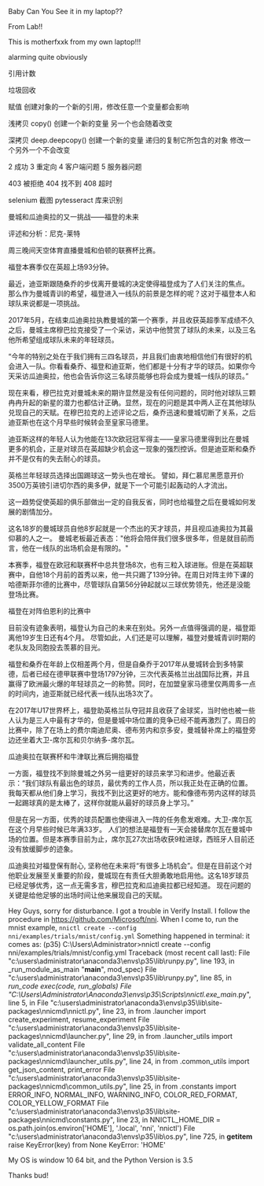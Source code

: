 Baby Can You See it in my laptop??

From Lab!!


This is motherfxxk from my own laptop!!!


alarming
quite obviously 

引用计数

垃圾回收

赋值 创建对象的一个新的引用，修改任意一个变量都会影响


浅拷贝 copy() 创建一个新的变量 另一个也会随着改变

深拷贝 deep.deepcopy() 创建一个新的变量 递归的复制它所包含的对象 修改一个另外一个不会改变 

2 成功
3 重定向
4 客户端问题
5 服务器问题

403 被拒绝
404 找不到
408 超时

selenium 截图
pytesseract 库来识别

曼城和瓜迪奥拉的又一挑战——福登的未来

评述和分析：尼克-莱特

周三晚间天空体育直播曼城和伯顿的联赛杯比赛。

福登本赛季仅在英超上场93分钟。

最近，迪亚斯跟随桑乔的步伐离开曼城的决定使得福登成为了人们关注的焦点。 那么作为曼城青训的希望，福登进入一线队的前景是怎样的呢？这对于福登本人和球队来说都是一项挑战。

2017年5月，在结束瓜迪奥拉执教曼城的第一个赛季，并且收获英超季军成绩不久之后，曼城主席穆巴拉克接受了一个采访，采访中他赞赏了球队的未来，以及三名他所希望组成球队未来的年轻球员。 

“今年的特别之处在于我们拥有三四名球员，并且我们由衷地相信他们有很好的机会进入一队。你看看桑乔、福登和迪亚斯，他们都是十分有才华的球员。如果你今天采访瓜迪奥拉，他也会告诉你这三名球员能够也将会成为曼城一线队的球员。”

现在来看，穆巴拉克对曼城未来的期许显然是没有任何问题的，同时他对球队三颗冉冉升起的新星的潜力也都估计正确。显然，现在的问题是其中两人正在其他球队兑现自己的天赋。在穆巴拉克的上述评论之后，桑乔迅速和曼城切断了关系，之后迪亚斯也在这个月早些时候转会至皇家马德里。

迪亚斯这样的年轻人认为他能在13次欧冠冠军得主——皇家马德里得到比在曼城更多的机会，正是对球员在英超缺少机会这一现象的强烈控诉。但是迪亚斯和桑乔并不是仅有的失去耐心的球员。

英格兰年轻球员选择出国踢球这一势头也在增长。 譬如，拜仁慕尼黑愿意开价3500万英镑引进切尔西的奥多伊，就是下一个可能引起轰动的人才流出。

这一趋势促使英超的俱乐部做出一定的自我反省，同时也给福登之后在曼城如何发展的剧情加分。

这名18岁的曼城球员自他8岁起就是一个杰出的天才球员，并且视瓜迪奥拉为其最仰慕的人之一。  曼城老板最近表态："他将会陪伴我们很多很多年，但是就目前而言，他在一线队的出场机会是有限的。"  

本赛季，福登在欧冠和联赛杯中总共登场8次，也有三粒入球进账。但是在英超联赛中，自他18个月前的首秀以来，他一共只踢了139分钟。在周日对阵主帅下课的哈德斯菲尔德的比赛中，尽管球队自第56分钟起就以三球优势领先，他还是没能登场比赛。

福登在对阵伯恩利的比赛中

目前没有迹象表明，福登认为自己的未来在别处。另外一点值得强调的是，福登距离他19岁生日还有4个月。 尽管如此，人们还是可以理解，福登对曼城青训时期的老队友及同胞投去羡慕的目光。

福登和桑乔在年龄上仅相差两个月，但是自桑乔于2017年从曼城转会到多特蒙德，后者已经在德甲联赛中登场1797分钟，三次代表英格兰出战国际比赛，并且赢得了欧洲最火爆的年轻球员之一的称赞。同时，在加盟皇家马德里仅两周多一点的时间内，迪亚斯就已经代表一线队出场3次了。

在2017年U17世界杯上，福登助英格兰队夺冠并且收获了金球奖，当时他也被一些人认为是三人中最有才华的，但是曼城中场位置的竞争已经不能再激烈了。周日的比赛中，除了在场上的费尔南迪尼奥、德布劳内和京多安，曼城替补席上的福登旁边还坐着大卫-席尔瓦和贝尔纳多-席尔瓦。

 瓜迪奥拉在联赛杯和牛津联比赛后拥抱福登

一方面，福登找不到除曼城之外另一组更好的球员来学习和进步。他最近表示：“我们球队有最出色的球员，最优秀的工作人员，所以我正处在正确的位置。我每天都从他们身上学习，我找不到比这更好的地方。能和像德布劳内这样的球员一起踢球真的是太棒了，这样你就能从最好的球员身上学习。”

但是在另一方面，优秀的球员配置也使得进入一阵的任务愈发艰难。大卫-席尔瓦在这个月早些时候已年满33岁。 人们的想法是福登有一天会接替席尔瓦在曼城中场的位置。但是本赛季目前为止，席尔瓦27次出场收获9粒进球，西班牙人目前还没有放缓脚步的迹象。

瓜迪奥拉对福登保有耐心, 坚称他在未来将“有很多上场机会”。但是在目前这个对他职业发展至关重要的阶段，曼城现在有责任大胆勇敢地启用他。这名18岁球员已经足够优秀，这一点无需多言，穆巴拉克和瓜迪奥拉都已经知道。 现在问题的关键是给他足够的出场时间让他来展现自己的天赋。





Hey Guys, sorry for disturbance. I got a trouble in Verify Install. 
I follow the procedure in https://github.com/Microsoft/nni.
When I come to, run the mnist example,  `nnictl create --config nni/examples/trials/mnist/config.yml`
Something happened in terminal:
it comes as:
(p35) C:\Users\Administrator>nnictl create --config nni/examples/trials/mnist/config.yml
Traceback (most recent call last):
  File "c:\users\administrator\anaconda3\envs\p35\lib\runpy.py", line 193, in _run_module_as_main
    "__main__", mod_spec)
  File "c:\users\administrator\anaconda3\envs\p35\lib\runpy.py", line 85, in _run_code
    exec(code, run_globals)
  File "C:\Users\Administrator\Anaconda3\envs\p35\Scripts\nnictl.exe\__main__.py", line 5, in <module>
  File "c:\users\administrator\anaconda3\envs\p35\lib\site-packages\nnicmd\nnictl.py", line 23, in <module>
    from .launcher import create_experiment, resume_experiment
  File "c:\users\administrator\anaconda3\envs\p35\lib\site-packages\nnicmd\launcher.py", line 29, in <module>
    from .launcher_utils import validate_all_content
  File "c:\users\administrator\anaconda3\envs\p35\lib\site-packages\nnicmd\launcher_utils.py", line 24, in <module>
    from .common_utils import get_json_content, print_error
  File "c:\users\administrator\anaconda3\envs\p35\lib\site-packages\nnicmd\common_utils.py", line 25, in <module>
    from .constants import ERROR_INFO, NORMAL_INFO, WARNING_INFO, COLOR_RED_FORMAT, COLOR_YELLOW_FORMAT
  File "c:\users\administrator\anaconda3\envs\p35\lib\site-packages\nnicmd\constants.py", line 23, in <module>
    NNICTL_HOME_DIR = os.path.join(os.environ['HOME'], '.local',  'nni', 'nnictl')
  File "c:\users\administrator\anaconda3\envs\p35\lib\os.py", line 725, in __getitem__
    raise KeyError(key) from None
KeyError: 'HOME'

My OS is window 10 64 bit, and the Python Version is 3.5

Thanks bud!
